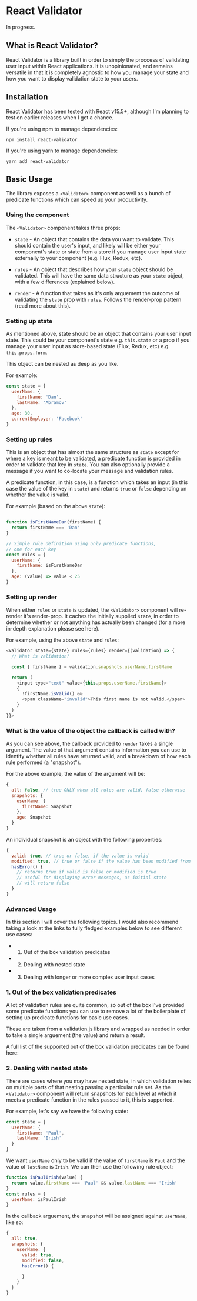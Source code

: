 # React Validator

In progress.

## What is React Validator?

React Validator is a library built in order to simply the proccess of validating user input within React applications. It is unopinionated, and remains versatile in that it is completely agnostic to how you manage your state and how you want to display validation state to your users.

## Installation

React Validator has been tested with React v15.5+, although I'm planning to test on earlier releases when I get a chance.

If you're using npm to manage dependencies:

```
npm install react-validator
```

If you're using yarn to manage dependencies:

```
yarn add react-validator
```

## Basic Usage

The library exposes a `<Validator>` component as well as a bunch of predicate functions which can speed up your productivity.

### Using the <Validator> component

The `<Validator>` component takes three props:

- `state` - An object that contains the data you want to validate. This should contain the user's input, and likely will be either your component's state or state from a store if you manage user input state externally to your component (e.g. Flux, Redux, etc).

- `rules` - An object that describes how your `state` object should be validated. This will have the same data structure as your `state` object, with a few differences (explained below).

- `render` - A function that takes as it's only arguement the outcome of validating the `state` prop with `rules`. Follows the render-prop pattern (read more about this).

### Setting up state

As mentioned above, state should be an object that contains your user input state. This could be your component's state e.g. `this.state` or a prop if you manage your user input as store-based state (Flux, Redux, etc) e.g. `this.props.form`.

This object can be nested as deep as you like.

For example:

```javascript
const state = {
  userName: {
    firstName: 'Dan',
    lastName: 'Abramov'
  },
  age: 30,
  currentEmployer: 'Facebook'
}
```

### Setting up rules

This is an object that has almost the same structure as `state` except for where a key is meant to be validated, a predicate function is provided in order to validate that key in `state`. You can also optionally provide a message if you want to co-locate your message and validation rules.

A predicate function, in this case, is a function which takes an input (in this case the value of the key in `state`) and returns `true` or `false` depending on whether the value is valid.

For example (based on the above `state`):

```javascript

function isFirstNameDan(firstName) {
  return firstName === 'Dan'
}

// Simple rule definition using only predicate functions,
// one for each key
const rules = {
  userName: {
    firstName: isFirstNameDan
  },
  age: (value) => value < 25
}
```

### Setting up render

When either `rules` or `state` is updated, the `<Validator>` component will re-render it's render-prop. It caches the initially supplied `state`, in order to determine whether or not anything has actually been changed (for a more in-depth explanation please see here).


For example, using the above `state` and `rules`:

```javascript
<Validator state={state} rules={rules} render={(validation) => {
  // What is validation?

  const { firstName } = validation.snapshots.userName.firstName

  return (
    <input type="text" value={this.props.userName.firstName}>
    {
      !firstName.isValid() &&
      <span className="invalid">This first name is not valid.</span>
    }
  )
}}>
```

### What is the value of the object the callback is called with?

As you can see above, the callback provided to `render` takes a single argument. The value of that argument contains information you can use to identify whether all rules have returned valid, and a breakdown of how each rule performed (a "snapshot").

For the above example, the value of the argument will be:

```javascript
{
  all: false, // true ONLY when all rules are valid, false otherwise
  snapshots: {
    userName: {
      firstName: Snapshot
    },
    age: Snapshot
  }
}
```

An individual snapshot is an object with the following properties:

```javascript
{
  valid: true, // true or false, if the value is valid
  modified: true, // true or false if the value has been modified from it's initial value
  hasError() {
    // returns true if valid is false or modified is true
    // useful for displaying error messages, as initial state
    // will return false
  }
}
```

### Advanced Usage

In this section I will cover the following topics. I would also recommend taking a look at the links to fully fledged examples below to see different use cases:

- 1. Out of the box validation predicates
- 2. Dealing with nested state
- 3. Dealing with longer or more complex user input cases

### 1. Out of the box validation predicates

A lot of validation rules are quite common, so out of the box I've provided some predicate functions you can use to remove a lot of the boilerplate of setting up predicate functions for basic use cases.

These are taken from a validation.js library and wrapped as needed in order to take a single arguement (the value) and return a result.

A full list of the supported out of the box validation predicates can be found here:


### 2. Dealing with nested state

There are cases where you may have nested state, in which validation relies on multiple parts of that nesting passing a particular rule set. As the `<Validator>` component will return snapshots for each level at which it meets a predicate function in the rules passed to it, this is supported.

For example, let's say we have the following state:

```javascript
const state = {
  userName: {
    firstName: 'Paul',
    lastName: 'Irish'
  }
}
```

We want `userName` only to be valid if the value of `firstName` is `Paul` and the value of `lastName` is `Irish`. We can then use the following rule object:

```javascript
function isPaulIrish(value) {
  return value.firstName === 'Paul' && value.lastName === 'Irish'
}
const rules = {
  userName: isPaulIrish
}
```

In the callback arguement, the snapshot will be assigned against `userName`, like so:

```javascript
{
  all: true,
  snapshots: {
    userName: {
      valid: true,
      modified: false,
      hasError() {

      }
    }
  }
}
```
